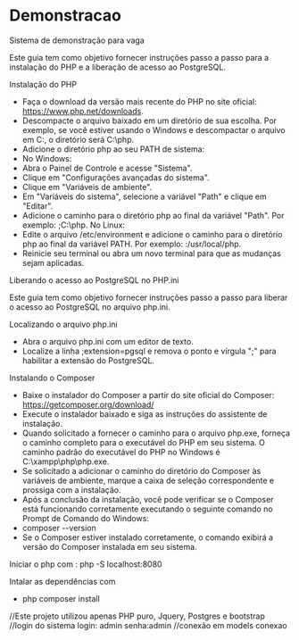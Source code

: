 # Demonstracao
Sistema de demonstração para vaga

Este guia tem como objetivo fornecer instruções passo a passo para a instalação do PHP e a liberação de acesso ao PostgreSQL.

Instalação do PHP

 * Faça o download da versão mais recente do PHP no site oficial: https://www.php.net/downloads.
 * Descompacte o arquivo baixado em um diretório de sua escolha. Por exemplo, se você estiver usando o Windows e descompactar o arquivo em C:\, o diretório será C:\php.
 * Adicione o diretório php ao seu PATH de sistema:
 * No Windows:
 * Abra o Painel de Controle e acesse "Sistema".
 * Clique em "Configurações avançadas do sistema".
 * Clique em "Variáveis de ambiente".
 * Em "Variáveis do sistema", selecione a variável "Path" e clique em "Editar".
 * Adicione o caminho para o diretório php ao final da variável "Path". Por exemplo: ;C:\php.
No Linux:
 * Edite o arquivo /etc/environment e adicione o caminho para o diretório php ao final da variável PATH. Por exemplo: :/usr/local/php.
 * Reinicie seu terminal ou abra um novo terminal para que as mudanças sejam aplicadas.

Liberando o acesso ao PostgreSQL no PHP.ini

Este guia tem como objetivo fornecer instruções passo a passo para liberar o acesso ao PostgreSQL no arquivo php.ini.

Localizando o arquivo php.ini
* Abra o arquivo php.ini com um editor de texto.
* Localize a linha ;extension=pgsql e remova o ponto e vírgula ";" para habilitar a extensão do PostgreSQL.

Instalando o Composer
 * Baixe o instalador do Composer a partir do site oficial do Composer: https://getcomposer.org/download/
 * Execute o instalador baixado e siga as instruções do assistente de instalação.
 * Quando solicitado a fornecer o caminho para o arquivo php.exe, forneça o caminho completo para o executável do PHP em seu sistema. O caminho padrão do executável do PHP no Windows é C:\xampp\php\php.exe.
 * Se solicitado a adicionar o caminho do diretório do Composer às variáveis de ambiente, marque a caixa de seleção correspondente e prossiga com a instalação.
 * Após a conclusão da instalação, você pode verificar se o Composer está funcionando corretamente executando o seguinte comando no Prompt de 
 Comando do Windows:
 * composer --version
 * Se o Composer estiver instalado corretamente, o comando exibirá a versão do Composer instalada em seu sistema.

 Iniciar o php com : php -S localhost:8080

 Intalar as dependências com 
 * php composer install

 //Este projeto utilizou apenas PHP puro, Jquery, Postgres e bootstrap
 //login do sistema login: admin senha:admin
 //conexão em models conexao